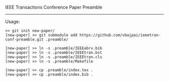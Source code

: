 IEEE Transactions Conference Paper Preamble
- - -

Usage:

    >> git init new-paper/
    [new-paper] >> git submodule add https://github.com/vbajpai/ieeetran-conf-preamble.git .preamble/

    [new-paper] >> ln -s .preamble/IEEEabrv.bib
    [new-paper] >> ln -s .preamble/IEEEtran.bst
    [new-paper] >> ln -s .preamble/IEEEtran.cls
    [new-paper] >> ln -s .preamble/Makefile

    [new-paper] >> cp .preamble/index.tex .
    [new-paper] >> cp .preamble/index.bib .
